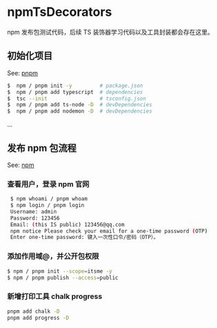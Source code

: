 # npmTsDecorators
npm 发布包测试代码，后续 TS 装饰器学习代码以及工具封装都会存在这里。

## 初始化项目
See: [pnpm](https://pnpm.io/zh/pnpm-cli)

```bash
$  npm / pnpm init -y         # package.json
$  npm / pnpm add typescript  # dependencies
$  tsc --init                 # tsconfig.json 
$  npm / pnpm add ts-node -D  # devDependencies
$  npm / pnpm add nodemon -D  # devDependencies
```
...

##  发布 npm 包流程
See: [npm](https://www.npmjs.com/)

### 查看用户，登录 npm 官网
```bash
 $ npm whoami / pnpm whoam
 $ npm login / pnpm login
 Username: admin
 Password: 123456
 Email: (this IS public) 123456@qq.com
 npm notice Please check your email for a one-time password (OTP)
 Enter one-time password: 键入一次性口令/密码（OTP）。  
```

### 添加作用域@，并公开包权限
```bash
$ npm / pnpm init --scope=itsme -y
$ npm / pnpm publish --access=public
```

### 新增打印工具 chalk progress
```bash
pnpm add chalk -D 
pnpm add progress -D 
```